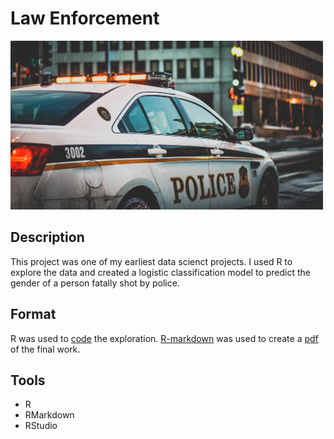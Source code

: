 # Law Enforcement

<img src="images/police.jpg" width ="500">

## Description
 
This project was one of my earliest data scienct projects. I used R to explore the data and created a logistic classification model to predict the gender of a person fatally shot by police.

## Format

R was used to [code](https://github.com/SDLoyd/LawEnforcement/blob/main/code/FinalProject_LoydSam_Task3.r) the exploration. [R-markdown](https://github.com/SDLoyd/LawEnforcement/blob/main/code/FinalProject_LastDraft.Rmd) was used to create a [pdf](FinalProject_LastDraft.pdf) of the final work.

## Tools

* R
* RMarkdown
* RStudio
